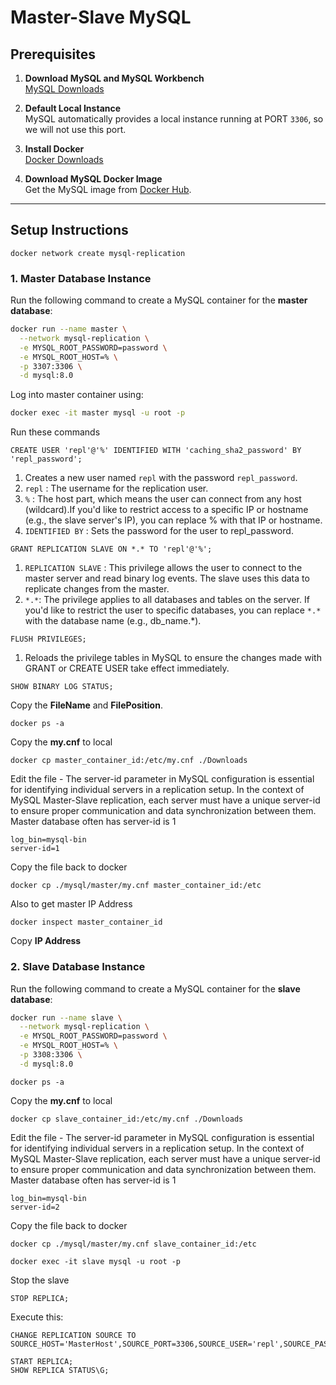 # Master-Slave MySQL

## Prerequisites

1. **Download MySQL and MySQL Workbench**  
   [MySQL Downloads](https://dev.mysql.com/downloads/)  

2. **Default Local Instance**  
   MySQL automatically provides a local instance running at PORT `3306`, so we will not use this port.

3. **Install Docker**  
   [Docker Downloads](https://www.docker.com/products/docker-desktop)

4. **Download MySQL Docker Image**  
   Get the MySQL image from [Docker Hub](https://hub.docker.com/_/mysql).

---

## Setup Instructions

```
docker network create mysql-replication
```

### 1. Master Database Instance
Run the following command to create a MySQL container for the **master database**:
```bash
docker run --name master \
  --network mysql-replication \
  -e MYSQL_ROOT_PASSWORD=password \
  -e MYSQL_ROOT_HOST=% \
  -p 3307:3306 \
  -d mysql:8.0
```
Log into master container using:
```bash
docker exec -it master mysql -u root -p
```
Run these commands
```
CREATE USER 'repl'@'%' IDENTIFIED WITH 'caching_sha2_password' BY 'repl_password';
```
1. Creates a new user named `repl` with the password `repl_password`.
2. `repl` : The username for the replication user.
3. `%` : The host part, which means the user can connect from any host (wildcard).If you'd like to restrict access to a specific IP or hostname (e.g., the slave server's IP), you can replace % with that IP or hostname.
4. `IDENTIFIED BY` : Sets the password for the user to repl_password.
```
GRANT REPLICATION SLAVE ON *.* TO 'repl'@'%';
```
1. `REPLICATION SLAVE` : This privilege allows the user to connect to the master server and read binary log events. The slave uses this data to replicate changes from the master.
2. `*.*`: The privilege applies to all databases and tables on the server. If you'd like to restrict the user to specific databases, you can replace `*.*` with the database name (e.g., db_name.*).
```
FLUSH PRIVILEGES;
```
1. Reloads the privilege tables in MySQL to ensure the changes made with GRANT or CREATE USER take effect immediately.

```
SHOW BINARY LOG STATUS;
```
Copy the **FileName** and **FilePosition**.

```
docker ps -a
```

Copy the **my.cnf** to local
```
docker cp master_container_id:/etc/my.cnf ./Downloads
```

Edit the file - The server-id parameter in MySQL configuration is essential for identifying individual servers in a replication setup. In the context of MySQL Master-Slave replication, each server must have a unique server-id to ensure proper communication and data synchronization between them. Master database often has server-id is 1
```
log_bin=mysql-bin
server-id=1
```

Copy the file back to docker
```
docker cp ./mysql/master/my.cnf master_container_id:/etc
```

Also to get master IP Address

```
docker inspect master_container_id
```

Copy **IP Address**

### 2. Slave Database Instance
Run the following command to create a MySQL container for the **slave database**:
```bash
docker run --name slave \
  --network mysql-replication \
  -e MYSQL_ROOT_PASSWORD=password \
  -e MYSQL_ROOT_HOST=% \
  -p 3308:3306 \
  -d mysql:8.0
```

```
docker ps -a
```

Copy the **my.cnf** to local
```
docker cp slave_container_id:/etc/my.cnf ./Downloads
```

Edit the file - The server-id parameter in MySQL configuration is essential for identifying individual servers in a replication setup. In the context of MySQL Master-Slave replication, each server must have a unique server-id to ensure proper communication and data synchronization between them. Master database often has server-id is 1
```
log_bin=mysql-bin
server-id=2
```

Copy the file back to docker
```
docker cp ./mysql/master/my.cnf slave_container_id:/etc
```

```
docker exec -it slave mysql -u root -p
```

Stop the slave
```
STOP REPLICA;
```

Execute this:
```
CHANGE REPLICATION SOURCE TO SOURCE_HOST='MasterHost',SOURCE_PORT=3306,SOURCE_USER='repl',SOURCE_PASSWORD='repl_password',SOURCE_LOG_FILE='FileName',SOURCE_LOG_POS=FilePosition;
```

```
START REPLICA;
SHOW REPLICA STATUS\G;
```


